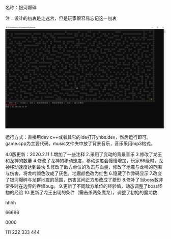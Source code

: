 名称：银河爆碎

注：设计的初衷是走迷宫，但是玩家很容易忘记这一初衷 

![Image text](https://github.com/axlsdtkl/c-game-galaxy/blob/master/1607324980817.jpg)

运行方式：直接用dev c++或者其它的ide打开yhbs.dev，然后运行即可。
game.cpp为主要代码，music文件夹中放了背景音乐，音乐采用mp3格式。

4.0版更新：2020.2.11
	1.增加了一些注释
	2.采用了变动的背景音乐
	3.修改了龙王和龙神的数量
	4.修改了龙神的移动速度，移动速度会慢慢增加，玩家66级时，龙神移动速度达到最快
	5.修改了敌方单位的攻击与血量，修改了地震与龙呤的范围与伤害，将龙吟颜色改成了灰色，地震颜色改为红色
	6.隐藏了作弊码显示
	7.改变了银河爆碎与龙群地震的范围，伤害区间正方形改成了菱形
	8.修补了当boss数非常多时在边界的吞墙bug。
	9.更新了不同敌方单位的经验值，动态调整了boss怪物的经验
	10.更新了龙王出现的条件（需击杀两条魔龙），调整了初始的魔龙数

hhhh

66666


0000

111
222
333
444